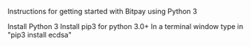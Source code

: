 Instructions for getting started with Bitpay using Python 3

Install Python 3
Install pip3 for python 3.0+
In a terminal window type in "pip3 install ecdsa"